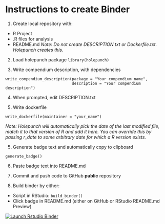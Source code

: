 # Instructions to create Binder

1. Create local repository with:
  - R Project
  - .R files for analysis
  - README.md
  *Note: Do not create DESCRIPTION.txt or Dockerfile.txt. Holepunch creates this.*

2. Load holepunch package
`library(holepunch)`

3. Write compendium description, with dependencies
```{r}
write_compendium_description(package = "Your compendium name", 
                             description = "Your compendium description")
```
4. When prompted, edit DESCRIPTION.txt

4. Write dockerfile
```{r}
write_dockerfile(maintainer = "your_name")
```
*Note: Holepunch will automatically pick the date of the last modified file, match it to that version of R and add it here. You can override this by passing r_date to some arbitrary date for which a R version exists.*

5. Generate badge text and automatically copy to clipboard
```{r}
generate_badge()
```

6. Paste badge text into README.md

7. Commit and push code to GitHub **public** repository

8. Build binder by either:
  - Script in RStudio: `build_binder()`
  - Click badge in README.md (either on GitHub or RStudio README.md Preview)

<!-- badges: start -->
[![Launch Rstudio Binder](http://mybinder.org/badge.svg)](https://mybinder.org/v2/gh/maia-sh/arrr-binder/master?urlpath=rstudio)
<!-- badges: end -->

